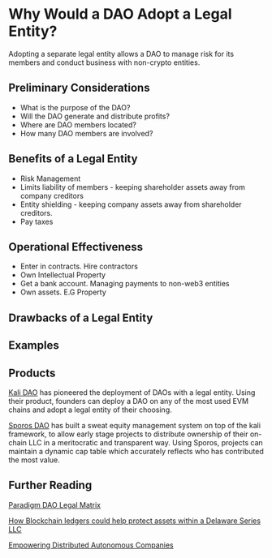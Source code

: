 # Why Would a DAO Adopt a Legal Entity?
Adopting a separate legal entity allows a DAO to manage risk for its members and conduct business with non-crypto entities. 

## Preliminary Considerations
- What is the purpose of the DAO?
- Will the DAO generate and distribute profits?
- Where are DAO members located?
- How many DAO members are involved?

## Benefits of a Legal Entity
- Risk Management
- Limits liability of members - keeping shareholder assets away from company creditors
- Entity shielding - keeping company assets away from shareholder creditors.
- Pay taxes

## Operational Effectiveness
- Enter in contracts. Hire contractors
- Own Intellectual Property
- Get a bank account. Managing payments to non-web3 entities 
- Own assets. E.G Property

## Drawbacks of a Legal Entity
## Examples
## Products
[Kali DAO](https://www.kali.gg/) has pioneered the deployment of DAOs with a legal entity. Using their product, founders can deploy a DAO on any of the most used EVM chains and adopt a legal entity of their choosing.   

[Sporos DAO](https://sporosdao.xyz/) has built a sweat equity management system on top of the kali framework, to allow early stage projects to distribute ownership of their on-chain LLC in a meritocratic and transparent way. Using Sporos, projects can maintain a dynamic cap table which accurately reflects who has contributed the most value.

## Further Reading 
[Paradigm DAO Legal Matrix]()

[How Blockchain ledgers could help protect assets within a Delaware Series LLC](https://delawarebusinesstimes.com/sponsored-content/bizinsights/future-blockchain-blockchain-ledgers-help-protect-assets-within-delaware-series-llc/)

[Empowering Distributed Autonomous Companies](https://lawbitrage.typepad.com/blog/2015/02/empowering-distributed-autonomous-companies.html) 

